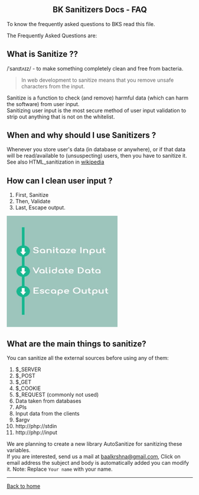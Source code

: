 <h2 align="center">BK Sanitizers Docs - FAQ</h2>

<link rel="stylesheet" href="https://puneetgopinath.github.io/Sanitizers/css/main.css" />

To know the frequently asked questions to BKS read this file.

The Frequently Asked Questions are:

## What is Sanitize ??

/ˈsanɪtʌɪz/ - to make something completely clean and free from bacteria.<br>

> In web development to sanitize means that you remove unsafe characters from the input.

Sanitize is a function to check (and remove) harmful data (which can harm the software) from user input.<br>
Sanitizing user input is the most secure method of user input validation to strip out anything that is not on the whitelist.<br>

## When and why should I use Sanitizers ?

Whenever you store user's data (in database or anywhere), or if that data will be read/available to (unsuspecting) users, then you have to sanitize it.<br>
See also HTML_sanitization in
[wikipedia](https://en.m.wikipedia.org/wiki/HTML_sanitization)<br>

## How can I clean user input ?

1. First, Sanitize
2. Then, Validate
3. Last, Escape output.

<img src="../gif/Sanitize.jpg" alt="Validating process image" style="width:300;height:300;" height="300" width="300" />

## What are the main things to sanitize?

You can sanitize all the external sources before using any of them:

1. $_SERVER
2. $_POST
3. $_GET
4. $_COOKIE
5. $_REQUEST (commonly not used)
6. Data taken from databases
7. APIs
8. Input data from the clients
9. $argv
10. http://php://stdin
11. http://php://input

We are planning to create a new library AutoSanitize for sanitizing these variables.<br>
If you are interested, send us a mail at [baalkrshna@gmail.com](mailto:baalkrshna@gmail.com\&subject=I%20am%20interested%20in%20AutoSanitize%20library\&cc=\&bcc=\&body=Hi%20BKS%20maintainers%21%0D%0AI%20am%20interested%20in%20AutoSanitize%20library%0D%0A%0D%0AThank%20you%2C%0D%0AYour%20name), Click on email address the subject and body is automatically added you can modify it. Note: Replace `Your name` with your name.

---------------------------------------------------------------------

[Back to home](README.md)
